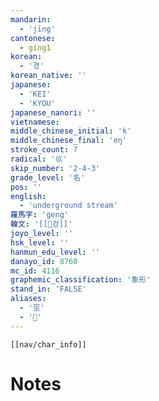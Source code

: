 ```yaml
---
mandarin:
  - 'jīng'
cantonese:
  - ging1
korean:
  - '경'
korean_native: ''
japanese:
  - 'KEI'
  - 'KYOU'
japanese_nanori: ''
vietnamese:
middle_chinese_initial: 'k'
middle_chinese_final: 'eŋ'
stroke_count: 7
radical: '巛'
skip_number: '2-4-3'
grade_level: '名'
pos: ''
english:
  - 'underground stream'
羅馬字: 'geng'
韓文: '[[겅]]'
joyo_level: ''
hsk_level: ''
hanmun_edu_level: ''
danayo_id: 8760
mc_id: 4116
graphemic_classification: '象形'
stand_in: 'FALSE'
aliases:
  - '坙'
  - '𢀖'
---
```

```meta-bind-embed
[[nav/char_info]]
```

# Notes
